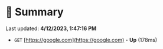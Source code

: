 # 📖 Summary
Last updated: **4/12/2023, 1:47:16 PM**

- `GET` [https://google.com](https://google.com) - **Up** (178ms)
